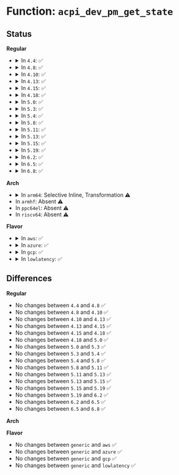 # Function: <code>acpi_dev_pm_get_state</code>

## Status
<b>Regular</b>
<ul>
<li>
<details>
<summary>In <code>4.4</code>: ✅</summary>

```c
int acpi_dev_pm_get_state(struct device *dev, struct acpi_device *adev, u32 target_state, int *d_min_p, int *d_max_p);
```

**Collision:** Unique Static

**Inline:** No

**Transformation:** False

**Instances:**

```
In drivers/acpi/device_pm.c (ffffffff8147ca41)
Location: drivers/acpi/device_pm.c:515
Inline: False
Direct callers:
  - drivers/acpi/device_pm.c:acpi_pm_device_sleep_state
  - drivers/acpi/device_pm.c:acpi_subsys_prepare
```
**Symbols:**

```
ffffffff8147ca41-ffffffff8147cbf2: acpi_dev_pm_get_state (STB_LOCAL)
```
</details>
</li>
<li>
<details>
<summary>In <code>4.8</code>: ✅</summary>

```c
int acpi_dev_pm_get_state(struct device *dev, struct acpi_device *adev, u32 target_state, int *d_min_p, int *d_max_p);
```

**Collision:** Unique Static

**Inline:** No

**Transformation:** False

**Instances:**

```
In drivers/acpi/device_pm.c (ffffffff814cb1c0)
Location: drivers/acpi/device_pm.c:517
Inline: False
Direct callers:
  - drivers/acpi/device_pm.c:acpi_subsys_prepare
  - drivers/acpi/device_pm.c:acpi_pm_device_sleep_state
```
**Symbols:**

```
ffffffff814cb1c0-ffffffff814cb371: acpi_dev_pm_get_state (STB_LOCAL)
```
</details>
</li>
<li>
<details>
<summary>In <code>4.10</code>: ✅</summary>

```c
int acpi_dev_pm_get_state(struct device *dev, struct acpi_device *adev, u32 target_state, int *d_min_p, int *d_max_p);
```

**Collision:** Unique Static

**Inline:** No

**Transformation:** False

**Instances:**

```
In drivers/acpi/device_pm.c (ffffffff814ed0ec)
Location: drivers/acpi/device_pm.c:517
Inline: False
Direct callers:
  - drivers/acpi/device_pm.c:acpi_subsys_prepare
  - drivers/acpi/device_pm.c:acpi_pm_device_sleep_state
```
**Symbols:**

```
ffffffff814ed0ec-ffffffff814ed29d: acpi_dev_pm_get_state (STB_LOCAL)
```
</details>
</li>
<li>
<details>
<summary>In <code>4.13</code>: ✅</summary>

```c
int acpi_dev_pm_get_state(struct device *dev, struct acpi_device *adev, u32 target_state, int *d_min_p, int *d_max_p);
```

**Collision:** Unique Static

**Inline:** No

**Transformation:** False

**Instances:**

```
In drivers/acpi/device_pm.c (ffffffff814f9b30)
Location: drivers/acpi/device_pm.c:529
Inline: False
Direct callers:
  - drivers/acpi/device_pm.c:acpi_subsys_prepare
  - drivers/acpi/device_pm.c:acpi_pm_device_sleep_state
```
**Symbols:**

```
ffffffff814f9b30-ffffffff814f9ced: acpi_dev_pm_get_state (STB_LOCAL)
```
</details>
</li>
<li>
<details>
<summary>In <code>4.15</code>: ✅</summary>

```c
int acpi_dev_pm_get_state(struct device *dev, struct acpi_device *adev, u32 target_state, int *d_min_p, int *d_max_p);
```

**Collision:** Unique Static

**Inline:** No

**Transformation:** False

**Instances:**

```
In drivers/acpi/device_pm.c (ffffffff8153b300)
Location: drivers/acpi/device_pm.c:538
Inline: False
Direct callers:
  - drivers/acpi/device_pm.c:acpi_dev_needs_resume
  - drivers/acpi/device_pm.c:acpi_pm_device_sleep_state
```
**Symbols:**

```
ffffffff8153b300-ffffffff8153b4d6: acpi_dev_pm_get_state (STB_LOCAL)
```
</details>
</li>
<li>
<details>
<summary>In <code>4.18</code>: ✅</summary>

```c
int acpi_dev_pm_get_state(struct device *dev, struct acpi_device *adev, u32 target_state, int *d_min_p, int *d_max_p);
```

**Collision:** Unique Static

**Inline:** No

**Transformation:** False

**Instances:**

```
In drivers/acpi/device_pm.c (ffffffff81571160)
Location: drivers/acpi/device_pm.c:538
Inline: False
Direct callers:
  - drivers/acpi/device_pm.c:acpi_dev_needs_resume
  - drivers/acpi/device_pm.c:acpi_pm_device_sleep_state
```
**Symbols:**

```
ffffffff81571160-ffffffff81571336: acpi_dev_pm_get_state (STB_LOCAL)
```
</details>
</li>
<li>
<details>
<summary>In <code>5.0</code>: ✅</summary>

```c
int acpi_dev_pm_get_state(struct device *dev, struct acpi_device *adev, u32 target_state, int *d_min_p, int *d_max_p);
```

**Collision:** Unique Static

**Inline:** No

**Transformation:** False

**Instances:**

```
In drivers/acpi/device_pm.c (ffffffff81588d30)
Location: drivers/acpi/device_pm.c:539
Inline: False
Direct callers:
  - drivers/acpi/device_pm.c:acpi_dev_needs_resume
  - drivers/acpi/device_pm.c:acpi_pm_device_sleep_state
```
**Symbols:**

```
ffffffff81588d30-ffffffff81588f06: acpi_dev_pm_get_state (STB_LOCAL)
```
</details>
</li>
<li>
<details>
<summary>In <code>5.3</code>: ✅</summary>

```c
int acpi_dev_pm_get_state(struct device *dev, struct acpi_device *adev, u32 target_state, int *d_min_p, int *d_max_p);
```

**Collision:** Unique Static

**Inline:** No

**Transformation:** False

**Instances:**

```
In drivers/acpi/device_pm.c (ffffffff815b99f0)
Location: drivers/acpi/device_pm.c:580
Inline: False
Direct callers:
  - drivers/acpi/device_pm.c:acpi_dev_needs_resume
  - drivers/acpi/device_pm.c:acpi_pm_device_sleep_state
```
**Symbols:**

```
ffffffff815b99f0-ffffffff815b9bcf: acpi_dev_pm_get_state (STB_LOCAL)
```
</details>
</li>
<li>
<details>
<summary>In <code>5.4</code>: ✅</summary>

```c
int acpi_dev_pm_get_state(struct device *dev, struct acpi_device *adev, u32 target_state, int *d_min_p, int *d_max_p);
```

**Collision:** Unique Static

**Inline:** No

**Transformation:** False

**Instances:**

```
In drivers/acpi/device_pm.c (ffffffff815dac30)
Location: drivers/acpi/device_pm.c:585
Inline: False
Direct callers:
  - drivers/acpi/device_pm.c:acpi_dev_needs_resume
  - drivers/acpi/device_pm.c:acpi_pm_device_sleep_state
```
**Symbols:**

```
ffffffff815dac30-ffffffff815dae0f: acpi_dev_pm_get_state (STB_LOCAL)
```
</details>
</li>
<li>
<details>
<summary>In <code>5.8</code>: ✅</summary>

```c
int acpi_dev_pm_get_state(struct device *dev, struct acpi_device *adev, u32 target_state, int *d_min_p, int *d_max_p);
```

**Collision:** Unique Static

**Inline:** No

**Transformation:** False

**Instances:**

```
In drivers/acpi/device_pm.c (ffffffff81685220)
Location: drivers/acpi/device_pm.c:585
Inline: False
Direct callers:
  - drivers/acpi/device_pm.c:acpi_dev_pm_detach
  - drivers/acpi/device_pm.c:acpi_dev_needs_resume
  - drivers/acpi/device_pm.c:acpi_dev_suspend
  - drivers/acpi/device_pm.c:acpi_pm_device_sleep_state
```
**Symbols:**

```
ffffffff81685220-ffffffff816853f5: acpi_dev_pm_get_state (STB_LOCAL)
```
</details>
</li>
<li>
<details>
<summary>In <code>5.11</code>: ✅</summary>

```c
int acpi_dev_pm_get_state(struct device *dev, struct acpi_device *adev, u32 target_state, int *d_min_p, int *d_max_p);
```

**Collision:** Unique Static

**Inline:** No

**Transformation:** False

**Instances:**

```
In drivers/acpi/device_pm.c (ffffffff816a2fd0)
Location: drivers/acpi/device_pm.c:585
Inline: False
Direct callers:
  - drivers/acpi/device_pm.c:acpi_dev_pm_detach
  - drivers/acpi/device_pm.c:acpi_dev_needs_resume
  - drivers/acpi/device_pm.c:acpi_dev_suspend
  - drivers/acpi/device_pm.c:acpi_pm_device_sleep_state
```
**Symbols:**

```
ffffffff816a2fd0-ffffffff816a31a5: acpi_dev_pm_get_state (STB_LOCAL)
```
</details>
</li>
<li>
<details>
<summary>In <code>5.13</code>: ✅</summary>

```c
int acpi_dev_pm_get_state(struct device *dev, struct acpi_device *adev, u32 target_state, int *d_min_p, int *d_max_p);
```

**Collision:** Unique Static

**Inline:** No

**Transformation:** False

**Instances:**

```
In drivers/acpi/device_pm.c (ffffffff81685dc0)
Location: drivers/acpi/device_pm.c:582
Inline: False
Direct callers:
  - drivers/acpi/device_pm.c:acpi_dev_pm_detach
  - drivers/acpi/device_pm.c:acpi_dev_needs_resume
  - drivers/acpi/device_pm.c:acpi_dev_suspend
  - drivers/acpi/device_pm.c:acpi_pm_device_sleep_state
```
**Symbols:**

```
ffffffff81685dc0-ffffffff81685f98: acpi_dev_pm_get_state (STB_LOCAL)
```
</details>
</li>
<li>
<details>
<summary>In <code>5.15</code>: ✅</summary>

```c
int acpi_dev_pm_get_state(struct device *dev, struct acpi_device *adev, u32 target_state, int *d_min_p, int *d_max_p);
```

**Collision:** Unique Static

**Inline:** No

**Transformation:** False

**Instances:**

```
In drivers/acpi/device_pm.c (ffffffff816fb0c0)
Location: drivers/acpi/device_pm.c:582
Inline: False
Direct callers:
  - drivers/acpi/device_pm.c:acpi_dev_pm_detach
  - drivers/acpi/device_pm.c:acpi_dev_needs_resume
  - drivers/acpi/device_pm.c:acpi_dev_suspend
  - drivers/acpi/device_pm.c:acpi_pm_device_sleep_state
```
**Symbols:**

```
ffffffff816fb0c0-ffffffff816fb298: acpi_dev_pm_get_state (STB_LOCAL)
```
</details>
</li>
<li>
<details>
<summary>In <code>5.19</code>: ✅</summary>

```c
int acpi_dev_pm_get_state(struct device *dev, struct acpi_device *adev, u32 target_state, int *d_min_p, int *d_max_p);
```

**Collision:** Unique Static

**Inline:** No

**Transformation:** False

**Instances:**

```
In drivers/acpi/device_pm.c (ffffffff81828550)
Location: drivers/acpi/device_pm.c:608
Inline: False
Direct callers:
  - drivers/acpi/device_pm.c:acpi_dev_pm_detach
  - drivers/acpi/device_pm.c:acpi_dev_needs_resume
  - drivers/acpi/device_pm.c:acpi_dev_suspend
  - drivers/acpi/device_pm.c:acpi_pm_device_sleep_state
```
**Symbols:**

```
ffffffff81828550-ffffffff81828737: acpi_dev_pm_get_state (STB_LOCAL)
```
</details>
</li>
<li>
<details>
<summary>In <code>6.2</code>: ✅</summary>

```c
int acpi_dev_pm_get_state(struct device *dev, struct acpi_device *adev, u32 target_state, int *d_min_p, int *d_max_p);
```

**Collision:** Unique Static

**Inline:** No

**Transformation:** False

**Instances:**

```
In drivers/acpi/device_pm.c (ffffffff8195a5c0)
Location: drivers/acpi/device_pm.c:655
Inline: False
Direct callers:
  - drivers/acpi/device_pm.c:acpi_dev_pm_detach
  - drivers/acpi/device_pm.c:acpi_dev_needs_resume
  - drivers/acpi/device_pm.c:acpi_dev_suspend
  - drivers/acpi/device_pm.c:acpi_pm_device_sleep_state
```
**Symbols:**

```
ffffffff8195a5c0-ffffffff8195a7c0: acpi_dev_pm_get_state (STB_LOCAL)
```
</details>
</li>
<li>
<details>
<summary>In <code>6.5</code>: ✅</summary>

```c
int acpi_dev_pm_get_state(struct device *dev, struct acpi_device *adev, u32 target_state, int *d_min_p, int *d_max_p);
```

**Collision:** Unique Static

**Inline:** No

**Transformation:** False

**Instances:**

```
In drivers/acpi/device_pm.c (ffffffff819a0a20)
Location: drivers/acpi/device_pm.c:655
Inline: False
Direct callers:
  - drivers/acpi/device_pm.c:acpi_dev_pm_detach
  - drivers/acpi/device_pm.c:acpi_dev_needs_resume
  - drivers/acpi/device_pm.c:acpi_dev_suspend
  - drivers/acpi/device_pm.c:acpi_pm_device_sleep_state
```
**Symbols:**

```
ffffffff819a0a20-ffffffff819a0c85: acpi_dev_pm_get_state (STB_LOCAL)
```
</details>
</li>
<li>
<details>
<summary>In <code>6.8</code>: ✅</summary>

```c
int acpi_dev_pm_get_state(struct device *dev, struct acpi_device *adev, u32 target_state, int *d_min_p, int *d_max_p);
```

**Collision:** Unique Static

**Inline:** No

**Transformation:** False

**Instances:**

```
In drivers/acpi/device_pm.c (ffffffff819e9090)
Location: drivers/acpi/device_pm.c:668
Inline: False
Direct callers:
  - drivers/acpi/device_pm.c:acpi_dev_pm_detach
  - drivers/acpi/device_pm.c:acpi_dev_needs_resume
  - drivers/acpi/device_pm.c:acpi_dev_suspend
  - drivers/acpi/device_pm.c:acpi_pm_device_sleep_state
```
**Symbols:**

```
ffffffff819e9090-ffffffff819e92f5: acpi_dev_pm_get_state (STB_LOCAL)
```
</details>
</li>
</ul>
<b>Arch</b>
<ul>
<li>
<details>
<summary>In <code>arm64</code>: Selective Inline, Transformation ⚠️</summary>

**Collision:** Unique Static

**Inline:** Selective

**Transformation:** True

**Instances:**

```
In drivers/acpi/device_pm.c (ffff800010768160)
Location: drivers/acpi/device_pm.c:585
Inline: True
Direct callers:
  - drivers/acpi/device_pm.c:acpi_pm_device_sleep_state
```
**Symbols:**

```
ffff800010768160-ffff800010768240: acpi_dev_pm_get_state.constprop.0 (STB_LOCAL)
```
</details>
</li>
<li>
In <code>armhf</code>: Absent ⚠️
</li>
<li>
In <code>ppc64el</code>: Absent ⚠️
</li>
<li>
In <code>riscv64</code>: Absent ⚠️
</li>
</ul>
<b>Flavor</b>
<ul>
<li>
<details>
<summary>In <code>aws</code>: ✅</summary>

```c
int acpi_dev_pm_get_state(struct device *dev, struct acpi_device *adev, u32 target_state, int *d_min_p, int *d_max_p);
```

**Collision:** Unique Static

**Inline:** No

**Transformation:** False

**Instances:**

```
In drivers/acpi/device_pm.c (ffffffff815cd400)
Location: drivers/acpi/device_pm.c:585
Inline: False
Direct callers:
  - drivers/acpi/device_pm.c:acpi_dev_needs_resume
  - drivers/acpi/device_pm.c:acpi_pm_device_sleep_state
```
**Symbols:**

```
ffffffff815cd400-ffffffff815cd5df: acpi_dev_pm_get_state (STB_LOCAL)
```
</details>
</li>
<li>
<details>
<summary>In <code>azure</code>: ✅</summary>

```c
int acpi_dev_pm_get_state(struct device *dev, struct acpi_device *adev, u32 target_state, int *d_min_p, int *d_max_p);
```

**Collision:** Unique Static

**Inline:** No

**Transformation:** False

**Instances:**

```
In drivers/acpi/device_pm.c (ffffffff815b6f80)
Location: drivers/acpi/device_pm.c:585
Inline: False
Direct callers:
  - drivers/acpi/device_pm.c:acpi_dev_needs_resume
  - drivers/acpi/device_pm.c:acpi_pm_device_sleep_state
```
**Symbols:**

```
ffffffff815b6f80-ffffffff815b715f: acpi_dev_pm_get_state (STB_LOCAL)
```
</details>
</li>
<li>
<details>
<summary>In <code>gcp</code>: ✅</summary>

```c
int acpi_dev_pm_get_state(struct device *dev, struct acpi_device *adev, u32 target_state, int *d_min_p, int *d_max_p);
```

**Collision:** Unique Static

**Inline:** No

**Transformation:** False

**Instances:**

```
In drivers/acpi/device_pm.c (ffffffff815cef10)
Location: drivers/acpi/device_pm.c:585
Inline: False
Direct callers:
  - drivers/acpi/device_pm.c:acpi_dev_needs_resume
  - drivers/acpi/device_pm.c:acpi_pm_device_sleep_state
```
**Symbols:**

```
ffffffff815cef10-ffffffff815cf0ef: acpi_dev_pm_get_state (STB_LOCAL)
```
</details>
</li>
<li>
<details>
<summary>In <code>lowlatency</code>: ✅</summary>

```c
int acpi_dev_pm_get_state(struct device *dev, struct acpi_device *adev, u32 target_state, int *d_min_p, int *d_max_p);
```

**Collision:** Unique Static

**Inline:** No

**Transformation:** False

**Instances:**

```
In drivers/acpi/device_pm.c (ffffffff815e8dd0)
Location: drivers/acpi/device_pm.c:585
Inline: False
Direct callers:
  - drivers/acpi/device_pm.c:acpi_dev_needs_resume
  - drivers/acpi/device_pm.c:acpi_pm_device_sleep_state
```
**Symbols:**

```
ffffffff815e8dd0-ffffffff815e8faf: acpi_dev_pm_get_state (STB_LOCAL)
```
</details>
</li>
</ul>

## Differences
<b>Regular</b>
<ul>
<li>
No changes between <code>4.4</code> and <code>4.8</code> ✅
</li>
<li>
No changes between <code>4.8</code> and <code>4.10</code> ✅
</li>
<li>
No changes between <code>4.10</code> and <code>4.13</code> ✅
</li>
<li>
No changes between <code>4.13</code> and <code>4.15</code> ✅
</li>
<li>
No changes between <code>4.15</code> and <code>4.18</code> ✅
</li>
<li>
No changes between <code>4.18</code> and <code>5.0</code> ✅
</li>
<li>
No changes between <code>5.0</code> and <code>5.3</code> ✅
</li>
<li>
No changes between <code>5.3</code> and <code>5.4</code> ✅
</li>
<li>
No changes between <code>5.4</code> and <code>5.8</code> ✅
</li>
<li>
No changes between <code>5.8</code> and <code>5.11</code> ✅
</li>
<li>
No changes between <code>5.11</code> and <code>5.13</code> ✅
</li>
<li>
No changes between <code>5.13</code> and <code>5.15</code> ✅
</li>
<li>
No changes between <code>5.15</code> and <code>5.19</code> ✅
</li>
<li>
No changes between <code>5.19</code> and <code>6.2</code> ✅
</li>
<li>
No changes between <code>6.2</code> and <code>6.5</code> ✅
</li>
<li>
No changes between <code>6.5</code> and <code>6.8</code> ✅
</li>
</ul>
<b>Arch</b>
<ul>
</ul>
<b>Flavor</b>
<ul>
<li>
No changes between <code>generic</code> and <code>aws</code> ✅
</li>
<li>
No changes between <code>generic</code> and <code>azure</code> ✅
</li>
<li>
No changes between <code>generic</code> and <code>gcp</code> ✅
</li>
<li>
No changes between <code>generic</code> and <code>lowlatency</code> ✅
</li>
</ul>
